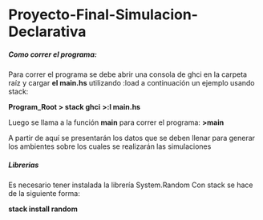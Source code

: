 # Proyecto-Final-Simulacion-Declarativa
##### Como correr el programa:
Para correr el programa se debe abrir una consola de ghci en la carpeta raíz y cargar **el main.hs** utilizando :load a
continuación un ejemplo usando stack:

**Program_Root > stack ghci**
**>:l main.hs**


Luego se llama a la función **main** para correr el programa:
**>main**

A partir de aquí se presentarán los datos que se deben llenar para generar los ambientes sobre
los cuales se realizarán las simulaciones

##### Librerias
Es necesario tener instalada la librería System.Random
Con stack se hace de la siguiente forma:

**stack install random**
